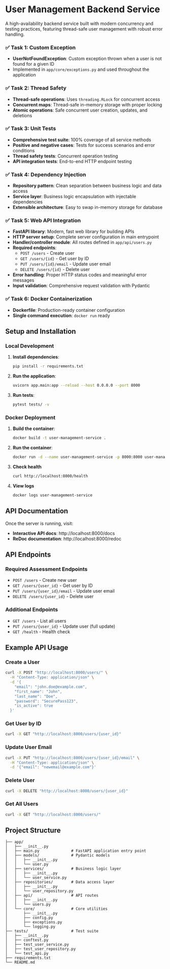 # User Management Backend Service

A high-availability backend service built with modern concurrency and testing practices, featuring thread-safe user management with robust error handling.

### ✅ Task 1: Custom Exception
- **UserNotFoundException**: Custom exception thrown when a user is not found for a given ID
- Implemented in `app/core/exceptions.py` and used throughout the application

### ✅ Task 2: Thread Safety
- **Thread-safe operations**: Uses `threading.RLock` for concurrent access
- **Concurrent maps**: Thread-safe in-memory storage with proper locking
- **Atomic operations**: Safe concurrent user creation, updates, and deletions

### ✅ Task 3: Unit Tests
- **Comprehensive test suite**: 100% coverage of all service methods
- **Positive and negative cases**: Tests for success scenarios and error conditions
- **Thread safety tests**: Concurrent operation testing
- **API integration tests**: End-to-end HTTP endpoint testing

### ✅ Task 4: Dependency Injection
- **Repository pattern**: Clean separation between business logic and data access
- **Service layer**: Business logic encapsulation with injectable dependencies
- **Extensible architecture**: Easy to swap in-memory storage for database

### ✅ Task 5: Web API Integration
- **FastAPI library**: Modern, fast web library for building APIs
- **HTTP server setup**: Complete server configuration in main entrypoint
- **Handler/controller module**: All routes defined in `app/api/users.py`
- **Required endpoints**:
  - `POST /users` - Create user
  - `GET /users/{id}` - Get user by ID
  - `PUT /users/{id}/email` - Update user email
  - `DELETE /users/{id}` - Delete user
- **Error handling**: Proper HTTP status codes and meaningful error messages
- **Input validation**: Comprehensive request validation with Pydantic

### ✅ Task 6: Docker Containerization
- **Dockerfile**: Production-ready container configuration
- **Single command execution**: `docker run` ready

## Setup and Installation

### Local Development

1. **Install dependencies**:
   ```bash
   pip install -r requirements.txt
   ```

2. **Run the application**:
   ```bash
   uvicorn app.main:app --reload --host 0.0.0.0 --port 8000
   ```

3. **Run tests**:
   ```bash
   pytest tests/ -v
   ```

### Docker Deployment

1. **Build the container**:
   ```bash
   docker build -t user-management-service .
   ```

2. **Run the container**:
   ```bash
   docker run -d --name user-management-service -p 8000:8000 user-management-service
   ```

3. **Check health**
   ```bash
   curl http://localhost:8000/health
   ```

4. **View logs**
   ```bash
   docker logs user-management-service
   ```

## API Documentation

Once the server is running, visit:
- **Interactive API docs**: http://localhost:8000/docs
- **ReDoc documentation**: http://localhost:8000/redoc

## API Endpoints

### Required Assessment Endpoints
- `POST /users` - Create new user
- `GET /users/{user_id}` - Get user by ID
- `PUT /users/{user_id}/email` - Update user email
- `DELETE /users/{user_id}` - Delete user

### Additional Endpoints
- `GET /users` - List all users
- `PUT /users/{user_id}` - Update user (full update)
- `GET /health` - Health check

## Example API Usage

### Create a User
```bash
curl -X POST "http://localhost:8000/users/" \
  -H "Content-Type: application/json" \
  -d '{
    "email": "john.doe@example.com",
    "first_name": "John",
    "last_name": "Doe",
    "password": "SecurePass123",
    "is_active": true
  }'
```

### Get User by ID
```bash
curl -X GET "http://localhost:8000/users/{user_id}"
```

### Update User Email
```bash
curl -X PUT "http://localhost:8000/users/{user_id}/email" \
  -H "Content-Type: application/json" \
  -d '{"email": "newemail@example.com"}'
```

### Delete User
```bash
curl -X DELETE "http://localhost:8000/users/{user_id}"
```

### Get All Users
```bash
curl -X GET "http://localhost:8000/users/"
```

## Project Structure

```
├── app/
│   ├── __init__.py
│   ├── main.py              # FastAPI application entry point
│   ├── models/              # Pydantic models
│   │   ├── __init__.py
│   │   └── user.py
│   ├── services/            # Business logic layer
│   │   ├── __init__.py
│   │   └── user_service.py
│   ├── repositories/        # Data access layer
│   │   ├── __init__.py
│   │   └── user_repository.py
│   ├── api/                 # API routes
│   │   ├── __init__.py
│   │   └── users.py
│   └── core/                # Core utilities
│       ├── __init__.py
│       ├── config.py
│       ├── exceptions.py
│       └── logging.py
├── tests/                   # Test suite
│   ├── __init__.py
│   ├── conftest.py
│   ├── test_user_service.py
│   ├── test_user_repository.py
│   └── test_api.py
├── requirements.txt
└── README.md
```